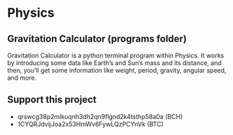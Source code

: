 # Physics

## Gravitation Calculator (programs folder)
Gravitation Calculator is a python terminal program within Physics. It works by introducing some data like Earth’s and Sun’s mass and its distance, and then, you’ll get some information like weight, period, gravity, angular speed, and more.

## Support this project
* qrswcg38p2mlkuqnh3dh2qn9flgnd2k4tsthp58a0a (BCH)
* 1CYQRJdvijJoa2x53HmWv6FywLQzPCYnVk (BTC)
